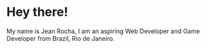 
# Hey there!

My name is Jean Rocha, I am an aspiring Web Developer and Game Developer from Brazil, Rio de Janeiro.
